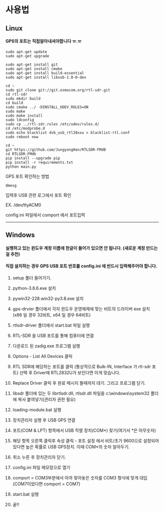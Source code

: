# 사용법
## Linux

#### GPS의 포트는 직접알아내셔야합니다 ㅠ.ㅠ

    sudo apt-get update
    sudo apt-get upgrade

    sudo apt-get install git
    sudo apt-get install cmake
    sudo apt-get install build-essential
    sudo apt-get install libsub-1.0-0-dev

    cd ~
    sudo git clone git://git.osmocom.org/rtl-sdr.git
    cd rtl-sdr
    sudo mkdir build
    cd build
    sudo cmake ../ -DINSTALL_UDEV_RULES=ON
    sudo make
    sudo make install
    sudo ldconfig
    sudo cp ../rtl-sdr.rules /etc/udev/rules.d/
    cd /etc/modprobe.d
    sudo echo blacklist dvb_usb_rtl28xxu > blacklist-rtl.conf
    sudo reboot now

    cd ~
    git https://github.com/JungyongHan/RTLSDR-FMdB
    cd RTLSDR-FMdb
    pip install --upgrade pip
    pip install -r requirements.txt
    python main.py

    

GPS 포트 확인하는 방법

    dmesg

입력후 USB 관련 로그에서 포트 확인

EX. /dev/ttyACM0

config.ini 파일에서 comport 에서 포트입력



---

## Windows

#### 실행하고 있는 윈도우 계정 이름에 한글이 들어가 있으면 안 됩니다. (새로운 계정 만드는 걸 추천)
#### 직접 설치하는 경우 GPS USB 포트 번호를 config.ini 에 반드시 입력해주어야 합니다.

1. setup 폴더 들어가기.

2. python-3.8.6.exe 설치

3. pywin32-228.win32-py3.8.exe 설치

4. gps-drvier 폴더에서 각자 윈도우 운영체제에 맞는 비트의 드라이버 exe 설치(x86 일 경우 32비트, x64 일 경우 64비트)

5. rtlsdr-driver 폴더에서 start.bat 파일 실행

6. RTL-SDR 을 USB 포트를 통해 컴퓨터에 연결

7. 다운로드 된 zadig.exe 프로그램 실행

8. Options - List All Devices 클릭

9. RTL SDR에 해당하는 포트를 클릭 (통상적으로 Bulk-IN, Interface 가 rtl-sdr 포트) 선택 후 Driver에 RTL2832U가 보인다면 이게 맞습니다.

10. Replace Driver 클릭 후 완료 메시지 뜰때까지 대기. 그리고 프로그램 닫기.

11. libsdr 폴더에 있는 두 librtlsdr.dll, rtlsdr.dll 파일을 c:\windows\system32 폴더에 복사 붙여넣기(관리자 권한 필요)

12. loading-module.bat 실행

13. 장치관리자 실행 후 USB GPS 연결

14. 포트(COM & LPT) 항목에서 USB 직렬 장치(COM*) 찾기(여기서 *은 아무숫자)

15. 해당 항목 오른쪽 클릭후 속성 클릭 - 포트 설정 에서 비트/초가 9600으로 설정되어있다면 높은 확률로 USB GPS장치. 이때 COM*의 숫자 알아두기.

16. 취소 누른 후 장치관리자 닫기.  

17. config.ini 파일 메모장으로 열기

18. comport = COM3부분에서 아까 찾아놓은 숫자를 COM3 형식에 맞게 대입 (COM7이었다면 comport = COM7)

19. start.bat 실행

20. 끝!!
   